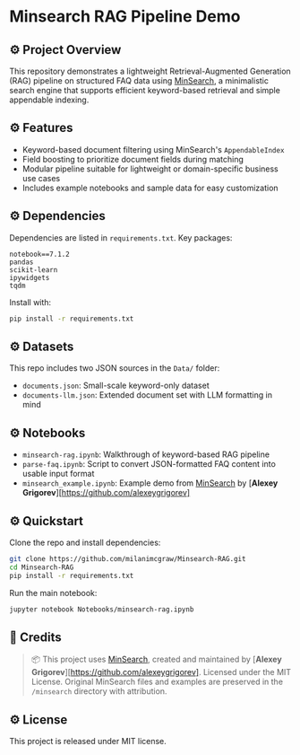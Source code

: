 # Minsearch RAG Pipeline Demo

## ⚙️ Project Overview          

This repository demonstrates a lightweight Retrieval-Augmented Generation (RAG) pipeline on structured FAQ data using [MinSearch](https://github.com/alexeygrigorev/minsearch), a minimalistic search engine that supports efficient keyword-based retrieval and simple appendable indexing.

## ⚙️ Features

- Keyword-based document filtering using MinSearch's `AppendableIndex`
- Field boosting to prioritize document fields during matching
- Modular pipeline suitable for lightweight or domain-specific business use cases
- Includes example notebooks and sample data for easy customization

## ⚙️ Dependencies

Dependencies are listed in `requirements.txt`. Key packages:

```text
notebook==7.1.2
pandas
scikit-learn
ipywidgets
tqdm
```

Install with:

```bash
pip install -r requirements.txt
```

## ⚙️ Datasets

This repo includes two JSON sources in the `Data/` folder:

* `documents.json`: Small-scale keyword-only dataset
* `documents-llm.json`: Extended document set with LLM formatting in mind

## ⚙️ Notebooks

* `minsearch-rag.ipynb`: Walkthrough of keyword-based RAG pipeline
* `parse-faq.ipynb`: Script to convert JSON-formatted FAQ content into usable input format
* `minsearch_example.ipynb`: Example demo from [MinSearch](https://github.com/alexeygrigorev/minsearch) by [**Alexey Grigorev**][https://github.com/alexeygrigorev] 

## ⚙️ Quickstart

Clone the repo and install dependencies:

```bash
git clone https://github.com/milanimcgraw/Minsearch-RAG.git
cd Minsearch-RAG
pip install -r requirements.txt
````

Run the main notebook:

```bash
jupyter notebook Notebooks/minsearch-rag.ipynb
```

## 📌 Credits

> 📦 This project uses [MinSearch](https://github.com/alexeygrigorev/minsearch), created and maintained by [**Alexey Grigorev**][https://github.com/alexeygrigorev].
> Licensed under the MIT License.
> Original MinSearch files and examples are preserved in the `/minsearch` directory with attribution.

## ⚙️ License

This project is released under MIT license. 


